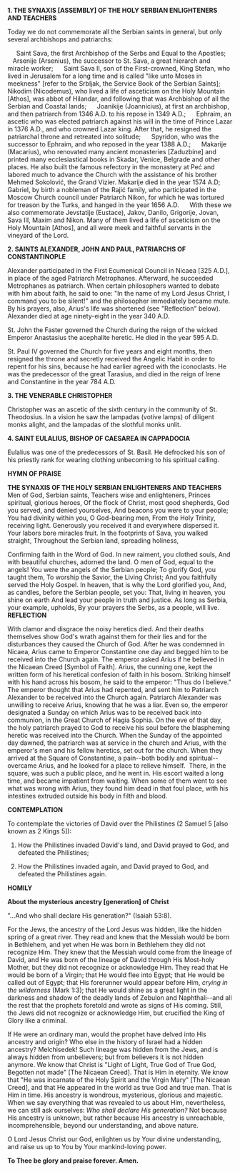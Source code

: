 
**1. THE SYNAXIS [ASSEMBLY] OF THE HOLY SERBIAN ENLIGHTENERS AND TEACHERS**

Today we do not commemorate all the Serbian saints in general, but only several archbishops and patriarchs:

     Saint Sava, the first Archbishop of the Serbs and Equal to the Apostles;
     Arsenije (Arsenius), the successor to St. Sava, a great hierarch and miracle worker; 
     Saint Sava II, son of the First-crowned, King Stefan, who lived in Jerusalem for a long time and is called "like unto Moses in meekness" [refer to the Srbljak, the Service Book of the Serbian Saints];
     Nikodim (Nicodemus), who lived a life of asceticism on the Holy Mountain [Athos], was abbot of Hilandar, and following that was Archbishop of all the Serbian and Coastal lands;
     Joanikije (Joannicius), at first an archbishop, and then patriarch from 1346 A.D. to his repose in 1349 A.D.;
     Ephraim, an ascetic who was elected patriarch against his will in the time of Prince Lazar in 1376 A.D., and who crowned Lazar king. After that, he resigned the patriarchal throne and retreated into solitude;
     Spyridon, who was the successor to Ephraim, and who reposed in the year 1388 A.D.;
     Makarije (Macarius), who renovated many ancient monasteries [Zaduzbine] and printed many ecclesiastical books in Skadar, Venice, Belgrade and other places. He also built the famous refectory in the monastery at Peć and labored much to advance the Church with the assistance of his brother Mehmed Sokolović, the Grand Vizier. Makarije died in the year 1574 A.D;
     Gabriel, by birth a nobleman of the Rajić family, who participated in the Moscow Church council under Patriarch Nikon, for which he was tortured for treason by the Turks, and hanged in the year 1656 A.D. 
     With these we also commemorate Jevstatije (Eustace), Jakov, Danilo, Grigorije, Jovan, Sava III, Maxim and Nikon. Many of them lived a life of asceticism on the Holy Mountain [Athos], and all were meek and faithful servants in the vineyard of the Lord.

**2. SAINTS ALEXANDER, JOHN AND PAUL, PATRIARCHS OF CONSTANTINOPLE**

Alexander participated in the First Ecumenical Council in Nicaea [325 A.D.], in place of the aged Patriarch Metrophanes. Afterward, he succeeded Metrophanes as patriarch. When certain philosophers wanted to debate with him about faith, he said to one: "In the name of my Lord Jesus Christ, I command you to be silent!" and the philosopher immediately became mute. By his prayers, also, Arius's life was shortened (see "Reflection" below). Alexander died at age ninety-eight in the year 340 A.D. 

St. John the Faster governed the Church during the reign of the wicked Emperor Anastasius the acephalite heretic. He died in the year 595 A.D. 

St. Paul IV governed the Church for five years and eight months, then resigned the throne and secretly received the Angelic Habit in order to repent for his sins, because he had earlier agreed with the iconoclasts. He was the predecessor of the great Tarasius, and died in the reign of Irene and Constantine in the year 784 A.D.

**3. THE VENERABLE CHRISTOPHER**

Christopher was an ascetic of the sixth century in the community of St. Theodosius. In a vision he saw the lampadas (votive lamps) of diligent monks alight, and the lampadas of the slothful monks unlit.

**4. SAINT EULALIUS, BISHOP OF CAESAREA IN CAPPADOCIA**

Eulalius was one of the predecessors of St. Basil. He defrocked his son of his priestly rank for wearing clothing unbecoming to his spiritual calling.


**HYMN OF PRAISE**

**THE SYNAXIS OF THE HOLY SERBIAN ENLIGHTENERS AND TEACHERS**
Men of God, Serbian saints,
Teachers wise and enlighteners,
Princes spiritual, glorious heroes,
Of the flock of Christ, most good shepherds,
God you served, and denied yourselves,
And beacons you were to your people;
You had divinity within you, 
O God-bearing men,
From the Holy Trinity, receiving light.
Generously you received it and everywhere dispersed it.
Your labors bore miracles fruit.
In the footprints of Sava, you walked straight,
Throughout the Serbian land, spreading holiness,

Confirming faith in the Word of God.
In new raiment, you clothed souls,
And with beautiful churches, adorned the land.
O men of God, equal to the angels!
You were the angels of the Serbian people;
To glorify God, you taught them,
To worship the Savior, the Living Christ;
And you faithfully served the Holy Gospel.
In heaven, that is why the Lord glorified you,
And, as candles, before the Serbian people, set you:
That, living in heaven, you shine on earth
And lead your people in truth and justice.
As long as Serbia, your example, upholds,
By your prayers the Serbs, as a people, will live.
**REFLECTION**

With clamor and disgrace the noisy heretics died. And their deaths themselves show God's wrath against them for their lies and for the disturbances they caused the Church of God. After he was condemned in Nicaea, Arius came to Emperor Constantine one day and begged him to be received into the Church again. The emperor asked Arius if he believed in the Nicaean Creed [Symbol of Faith]. Arius, the cunning one, kept the written form of his heretical confesion of faith in his bosom. Striking himself with his hand across his bosom, he said to the emperor: "Thus do I believe." The emperor thought that Arius had repented, and sent him to Patriarch Alexander to be received into the Church again. Patriarch Alexander was unwilling to receive Arius, knowing that he was a liar. Even so, the emperor designated a Sunday on which Arius was to be received back into communion, in the Great Church of Hagia Sophia. On the eve of that day, the holy patriarch prayed to God to receive his soul before the blaspheming heretic was received into the Church. When the Sunday of the appointed day dawned, the patriarch was at service in the church and Arius, with the emperor's men and his fellow heretics, set out for the church. When they arrived at the Square of Constantine, a pain--both bodily and spiritual--overcame Arius, and he looked for a place to relieve himself.  There, in the square, was such a public place, and he went in. His escort waited a long time, and became impatient from waiting. When some of them went to see what was wrong with Arius, they found him dead in that foul place, with his intestines extruded outside his body in filth and blood.


**CONTEMPLATION**


To contemplate the victories of David over the Philistines (2 Samuel 5 [also known as 2 Kings 5]):

1.  How the Philistines invaded David's land, and David prayed to God, and defeated the Philistines;

1.  How the Philistines invaded again, and David prayed to God, and defeated the Philistines again.


**HOMILY**


**About the mysterious ancestry [generation] of Christ**

"…And who shall declare His generation?" (Isaiah 53:8).

For the Jews, the ancestry of the Lord Jesus was hidden, like the hidden spring of a great river. They read and knew that the Messiah would be born in Bethlehem, and yet when He was born in Bethlehem they did not recognize Him. They knew that the Messiah would come from the lineage of David, and He was born of the lineage of David through His Most-holy Mother, but they did not recognize or acknowledge Him. They read that He would be born of a Virgin; that He would flee into Egypt; that He would be called out of Egypt; that His forerunner would appear before Him, *crying in the wilderness* (Mark 1:3); that He would shine as a great light in the darkness and shadow of the deadly lands of Zebulon and Naphthali--and all the rest that the prophets foretold and wrote as signs of His coming. Still, the Jews did not recognize or acknowledge Him, but crucified the King of Glory like a criminal.

If He were an ordinary man, would the prophet have delved into His ancestry and origin? Who else in the history of Israel had a hidden ancestry? Melchisedek! Such lineage was hidden from the Jews, and is always hidden from unbelievers; but from believers it is not hidden anymore. We know that Christ is "Light of Light, True God of True God, Begotten not made" [The Nicaean Creed]. That is Him in eternity. We know that "He was incarnate of the Holy Spirit and the Virgin Mary" [The Nicaean Creed], and that He appeared in the world as true God and true man. That is Him in time. His ancestry is wondrous, mysterious, glorious and majestic. When we say everything that was revealed to us about Him, nevertheless, we can still ask ourselves: *Who shall declare His generation?* Not because His ancestry is unknown, but rather because His ancestry is unreachable, incomprehensible, beyond our understanding, and above nature.

O Lord Jesus Christ our God, enlighten us by Your divine understanding, and raise us up to You by Your mankind-loving power.

**To Thee be glory and praise forever. Amen.**
